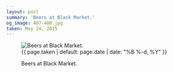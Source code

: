 ```yaml
---
layout: post
summary: 'Beers at Black Market.'
og_image: 407-480.jpg
taken: May 24, 2015
---
```


<figure class="post" data-src="{{ site.assets_url }}/{{ page.og_image }}">
<img alt="Beers at Black Market." sizes="(min-width: 700px) 50vw, calc(100vw - 2rem)" src="{{ site.assets_url }}/407-240.jpg" srcset="{{ site.assets_url }}/407-480.jpg 480w, {{ site.assets_url }}/407-360.jpg 360w, {{ site.assets_url }}/407-240.jpg 240w, {{ site.assets_url }}/407-120.jpg 120w"/>
<figcaption>
<time>{{ page.taken | default: page.date | date: "%B %-d, %Y" }}</time>
<p>Beers at Black Market.</p>
</figcaption>
</figure>
